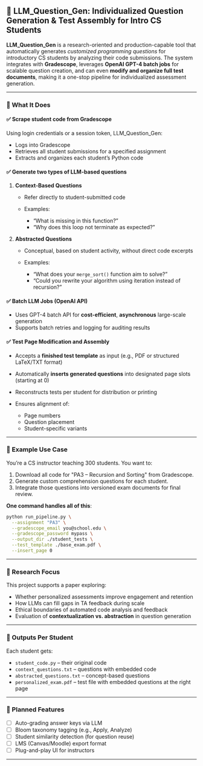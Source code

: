 ## 🧠 LLM\_Question\_Gen: Individualized Question Generation & Test Assembly for Intro CS Students

**LLM\_Question\_Gen** is a research-oriented and production-capable tool that automatically generates *customized programming questions* for introductory CS students by analyzing their code submissions. The system integrates with **Gradescope**, leverages **OpenAI GPT-4 batch jobs** for scalable question creation, and can even **modify and organize full test documents**, making it a one-stop pipeline for individualized assessment generation.

---

### 🔧 What It Does

#### ✅ Scrape student code from Gradescope

Using login credentials or a session token, LLM\_Question\_Gen:

* Logs into Gradescope
* Retrieves all student submissions for a specified assignment
* Extracts and organizes each student’s Python code

#### ✅ Generate two types of LLM-based questions

1. **Context-Based Questions**

   * Refer directly to student-submitted code
   * Examples:

     * “What is missing in this function?”
     * “Why does this loop not terminate as expected?”

2. **Abstracted Questions**

   * Conceptual, based on student activity, without direct code excerpts
   * Examples:

     * “What does your `merge_sort()` function aim to solve?”
     * “Could you rewrite your algorithm using iteration instead of recursion?”

#### ✅ Batch LLM Jobs (OpenAI API)

* Uses GPT-4 batch API for **cost-efficient**, **asynchronous** large-scale generation
* Supports batch retries and logging for auditing results

#### ✅ Test Page Modification and Assembly

* Accepts a **finished test template** as input (e.g., PDF or structured LaTeX/TXT format)
* Automatically **inserts generated questions** into designated page slots (starting at 0)
* Reconstructs tests per student for distribution or printing
* Ensures alignment of:

  * Page numbers
  * Question placement
  * Student-specific variants

---

### 🧪 Example Use Case

You’re a CS instructor teaching 300 students. You want to:

1. Download all code for "PA3 – Recursion and Sorting" from Gradescope.
2. Generate custom comprehension questions for each student.
3. Integrate those questions into versioned exam documents for final review.

**One command handles all of this**:

```bash
python run_pipeline.py \
  --assignment "PA3" \
  --gradescope_email you@school.edu \
  --gradescope_password mypass \
  --output_dir ./student_tests \
  --test_template ./base_exam.pdf \
  --insert_page 0
```

---

### 🧠 Research Focus

This project supports a paper exploring:

* Whether personalized assessments improve engagement and retention
* How LLMs can fill gaps in TA feedback during scale
* Ethical boundaries of automated code analysis and feedback
* Evaluation of **contextualization vs. abstraction** in question generation

---

### 📁 Outputs Per Student

Each student gets:

* `student_code.py` – their original code
* `context_questions.txt` – questions with embedded code
* `abstracted_questions.txt` – concept-based questions
* `personalized_exam.pdf` – test file with embedded questions at the right page

---

### 🧱 Planned Features

* [ ] Auto-grading answer keys via LLM
* [ ] Bloom taxonomy tagging (e.g., Apply, Analyze)
* [ ] Student similarity detection (for question reuse)
* [ ] LMS (Canvas/Moodle) export format
* [ ] Plug-and-play UI for instructors

---
